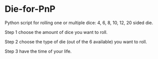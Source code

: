 # Die-for-PnP
Python script for rolling one or multiple dice: 4, 6, 8, 10, 12, 20 sided die.

Step 1 choose the amount of dice you want to roll.

Step 2 choose the type of die (out of the 6 available) you want to roll.

Step 3 have the time of your life.
